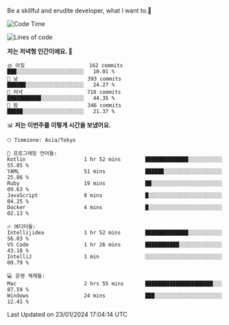 Be a skillful and erudite developer, what I want to.👶

<!--START_SECTION:waka-->
![Code Time](http://img.shields.io/badge/Code%20Time-420%20hrs%2058%20mins-blue)

![Lines of code](https://img.shields.io/badge/%EC%A0%80%EB%8A%94%20%EC%97%AC%ED%83%9C%EA%B9%8C%EC%A7%80%20-756.1%20thousand%20%EC%A4%84%EC%9D%98%20%EC%BD%94%EB%93%9C%EB%A5%BC%20%EC%9E%91%EC%84%B1%ED%96%88%EC%96%B4%EC%9A%94.-blue)

**저는 저녁형 인간이에요. 🦉** 

```text
🌞 아침                     162 commits         ███░░░░░░░░░░░░░░░░░░░░░░   10.01 % 
🌆 낮　                     393 commits         ██████░░░░░░░░░░░░░░░░░░░   24.27 % 
🌃 저녁                     718 commits         ███████████░░░░░░░░░░░░░░   44.35 % 
🌙 밤　                     346 commits         █████░░░░░░░░░░░░░░░░░░░░   21.37 % 
```


📊 **저는 이번주를 이렇게 시간을 보냈어요.** 

```text
🕑︎ Timezone: Asia/Tokyo

💬 프로그래밍 언어들: 
Kotlin                   1 hr 52 mins        ██████████████░░░░░░░░░░░   55.85 % 
YAML                     51 mins             ██████░░░░░░░░░░░░░░░░░░░   25.86 % 
Ruby                     19 mins             ██░░░░░░░░░░░░░░░░░░░░░░░   09.63 % 
JavaScript               8 mins              █░░░░░░░░░░░░░░░░░░░░░░░░   04.25 % 
Docker                   4 mins              █░░░░░░░░░░░░░░░░░░░░░░░░   02.13 % 

🔥 에디터들: 
Intellijidea             1 hr 52 mins        ██████████████░░░░░░░░░░░   56.03 % 
VS Code                  1 hr 26 mins        ███████████░░░░░░░░░░░░░░   43.18 % 
IntelliJ                 1 min               ░░░░░░░░░░░░░░░░░░░░░░░░░   00.79 % 

💻 운영 체제들: 
Mac                      2 hrs 55 mins       ██████████████████████░░░   87.59 % 
Windows                  24 mins             ███░░░░░░░░░░░░░░░░░░░░░░   12.41 % 
```


 Last Updated on 23/01/2024 17:04:14 UTC
<!--END_SECTION:waka-->
